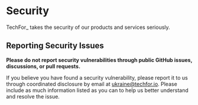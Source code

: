 # Security

TechFor_ takes the security of our products and services seriously.

## Reporting Security Issues

**Please do not report security vulnerabilities through public GitHub issues, discussions, or pull requests.**

If you believe you have found a security vulnerability, please report it to us through coordinated disclosure by email at ukraine@techfor.io.
Please include as much information listed as you can to help us better understand and resolve the issue.
